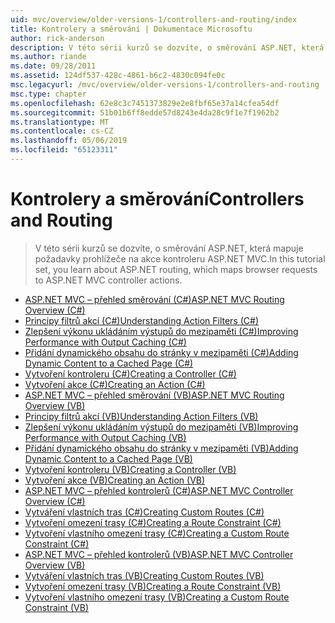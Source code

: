 ```yaml
---
uid: mvc/overview/older-versions-1/controllers-and-routing/index
title: Kontrolery a směrování | Dokumentace Microsoftu
author: rick-anderson
description: V této sérii kurzů se dozvíte, o směrování ASP.NET, která mapuje požadavky prohlížeče na akce kontroleru ASP.NET MVC.
ms.author: riande
ms.date: 09/28/2011
ms.assetid: 124df537-428c-4861-b6c2-4830c094fe0c
msc.legacyurl: /mvc/overview/older-versions-1/controllers-and-routing
msc.type: chapter
ms.openlocfilehash: 62e8c3c7451373829e2e8fbf65e37a14cfea54df
ms.sourcegitcommit: 51b01b6ff8edde57d8243e4da28c9f1e7f1962b2
ms.translationtype: MT
ms.contentlocale: cs-CZ
ms.lasthandoff: 05/06/2019
ms.locfileid: "65123311"
---
```

# <a name="controllers-and-routing"></a><span data-ttu-id="59eaf-103">Kontrolery a směrování</span><span class="sxs-lookup"><span data-stu-id="59eaf-103">Controllers and Routing</span></span>

> <span data-ttu-id="59eaf-104">V této sérii kurzů se dozvíte, o směrování ASP.NET, která mapuje požadavky prohlížeče na akce kontroleru ASP.NET MVC.</span><span class="sxs-lookup"><span data-stu-id="59eaf-104">In this tutorial set, you learn about ASP.NET routing, which maps browser requests to ASP.NET MVC controller actions.</span></span>

- [<span data-ttu-id="59eaf-105">ASP.NET MVC – přehled směrování (C#)</span><span class="sxs-lookup"><span data-stu-id="59eaf-105">ASP.NET MVC Routing Overview (C#)</span></span>](asp-net-mvc-routing-overview-cs.md)
- [<span data-ttu-id="59eaf-106">Principy filtrů akcí (C#)</span><span class="sxs-lookup"><span data-stu-id="59eaf-106">Understanding Action Filters (C#)</span></span>](understanding-action-filters-cs.md)
- [<span data-ttu-id="59eaf-107">Zlepšení výkonu ukládáním výstupů do mezipaměti (C#)</span><span class="sxs-lookup"><span data-stu-id="59eaf-107">Improving Performance with Output Caching (C#)</span></span>](improving-performance-with-output-caching-cs.md)
- [<span data-ttu-id="59eaf-108">Přidání dynamického obsahu do stránky v mezipaměti (C#)</span><span class="sxs-lookup"><span data-stu-id="59eaf-108">Adding Dynamic Content to a Cached Page (C#)</span></span>](adding-dynamic-content-to-a-cached-page-cs.md)
- [<span data-ttu-id="59eaf-109">Vytvoření kontroleru (C#)</span><span class="sxs-lookup"><span data-stu-id="59eaf-109">Creating a Controller (C#)</span></span>](creating-a-controller-cs.md)
- [<span data-ttu-id="59eaf-110">Vytvoření akce (C#)</span><span class="sxs-lookup"><span data-stu-id="59eaf-110">Creating an Action (C#)</span></span>](creating-an-action-cs.md)
- [<span data-ttu-id="59eaf-111">ASP.NET MVC – přehled směrování (VB)</span><span class="sxs-lookup"><span data-stu-id="59eaf-111">ASP.NET MVC Routing Overview (VB)</span></span>](asp-net-mvc-routing-overview-vb.md)
- [<span data-ttu-id="59eaf-112">Principy filtrů akcí (VB)</span><span class="sxs-lookup"><span data-stu-id="59eaf-112">Understanding Action Filters (VB)</span></span>](understanding-action-filters-vb.md)
- [<span data-ttu-id="59eaf-113">Zlepšení výkonu ukládáním výstupů do mezipaměti (VB)</span><span class="sxs-lookup"><span data-stu-id="59eaf-113">Improving Performance with Output Caching (VB)</span></span>](improving-performance-with-output-caching-vb.md)
- [<span data-ttu-id="59eaf-114">Přidání dynamického obsahu do stránky v mezipaměti (VB)</span><span class="sxs-lookup"><span data-stu-id="59eaf-114">Adding Dynamic Content to a Cached Page (VB)</span></span>](adding-dynamic-content-to-a-cached-page-vb.md)
- [<span data-ttu-id="59eaf-115">Vytvoření kontroleru (VB)</span><span class="sxs-lookup"><span data-stu-id="59eaf-115">Creating a Controller (VB)</span></span>](creating-a-controller-vb.md)
- [<span data-ttu-id="59eaf-116">Vytvoření akce (VB)</span><span class="sxs-lookup"><span data-stu-id="59eaf-116">Creating an Action (VB)</span></span>](creating-an-action-vb.md)
- [<span data-ttu-id="59eaf-117">ASP.NET MVC – přehled kontrolerů (C#)</span><span class="sxs-lookup"><span data-stu-id="59eaf-117">ASP.NET MVC Controller Overview (C#)</span></span>](aspnet-mvc-controllers-overview-cs.md)
- [<span data-ttu-id="59eaf-118">Vytváření vlastních tras (C#)</span><span class="sxs-lookup"><span data-stu-id="59eaf-118">Creating Custom Routes (C#)</span></span>](creating-custom-routes-cs.md)
- [<span data-ttu-id="59eaf-119">Vytvoření omezení trasy (C#)</span><span class="sxs-lookup"><span data-stu-id="59eaf-119">Creating a Route Constraint (C#)</span></span>](creating-a-route-constraint-cs.md)
- [<span data-ttu-id="59eaf-120">Vytvoření vlastního omezení trasy (C#)</span><span class="sxs-lookup"><span data-stu-id="59eaf-120">Creating a Custom Route Constraint (C#)</span></span>](creating-a-custom-route-constraint-cs.md)
- [<span data-ttu-id="59eaf-121">ASP.NET MVC – přehled kontrolerů (VB)</span><span class="sxs-lookup"><span data-stu-id="59eaf-121">ASP.NET MVC Controller Overview (VB)</span></span>](asp-net-mvc-controller-overview-vb.md)
- [<span data-ttu-id="59eaf-122">Vytváření vlastních tras (VB)</span><span class="sxs-lookup"><span data-stu-id="59eaf-122">Creating Custom Routes (VB)</span></span>](creating-custom-routes-vb.md)
- [<span data-ttu-id="59eaf-123">Vytvoření omezení trasy (VB)</span><span class="sxs-lookup"><span data-stu-id="59eaf-123">Creating a Route Constraint (VB)</span></span>](creating-a-route-constraint-vb.md)
- [<span data-ttu-id="59eaf-124">Vytvoření vlastního omezení trasy (VB)</span><span class="sxs-lookup"><span data-stu-id="59eaf-124">Creating a Custom Route Constraint (VB)</span></span>](creating-a-custom-route-constraint-vb.md)
